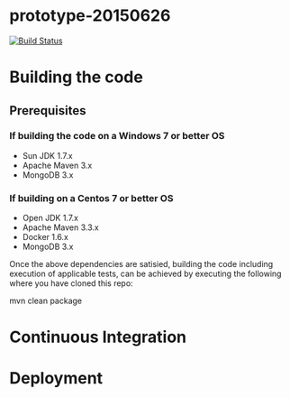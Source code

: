 # prototype-20150626

[![Build Status](http://ec2-52-4-234-87.compute-1.amazonaws.com:8080/buildStatus/icon?job=prototype-20150626_master)](http://ec2-52-4-234-87.compute-1.amazonaws.com:8080/job/prototype-20150626_master/)

# Building the code
## Prerequisites
### If building the code on a Windows 7 or better OS
* Sun JDK 1.7.x
* Apache Maven 3.x
* MongoDB 3.x

### If building on a Centos 7 or better OS
* Open JDK 1.7.x
* Apache Maven 3.3.x
* Docker 1.6.x
* MongoDB 3.x

Once the above dependencies are satisied, building the code including execution of applicable tests, can be
achieved by executing the following where you have cloned this repo:
   
   mvn clean package 
 

# Continuous Integration

# Deployment